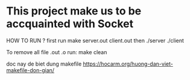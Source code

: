 # This project make us to be accquainted with Socket

HOW TO RUN ?
first run
make server.out client.out
then
./server
./client

To remove all file .out .o run:
make clean

doc nay de biet dung makefile
https://hocarm.org/huong-dan-viet-makefile-don-gian/
